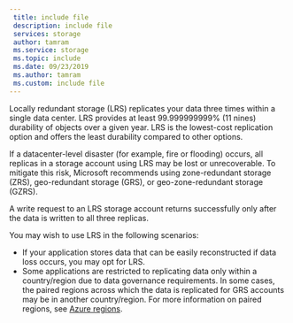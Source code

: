 ```yaml
---
 title: include file
 description: include file
 services: storage
 author: tamram
 ms.service: storage
 ms.topic: include
 ms.date: 09/23/2019
 ms.author: tamram
 ms.custom: include file
---
```


Locally redundant storage (LRS) replicates your data three times within a single data center. LRS provides at least 99.999999999% (11 nines) durability of objects over a given year. LRS is the lowest-cost replication option and offers the least durability compared to other options.

If a datacenter-level disaster (for example, fire or flooding) occurs, all replicas in a storage account using LRS may be lost or unrecoverable. To mitigate this risk, Microsoft recommends using zone-redundant storage (ZRS), geo-redundant storage (GRS), or geo-zone-redundant storage (GZRS).

A write request to an LRS storage account returns successfully only after the data is written to all three replicas.

You may wish to use LRS in the following scenarios:

* If your application stores data that can be easily reconstructed if data loss occurs, you may opt for LRS.
* Some applications are restricted to replicating data only within a country/region due to data governance requirements. In some cases, the paired regions across which the data is replicated for GRS accounts may be in another country/region. For more information on paired regions, see [Azure regions](https://azure.microsoft.com/regions/).
